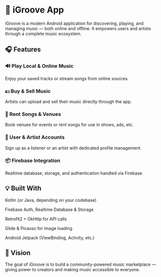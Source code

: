 # 📱 iGroove App
iGroove is a modern Android application for discovering, playing, and managing music — both online and offline. It empowers users and artists through a complete music ecosystem.

## 🎧 Features
### 🔊 Play Local & Online Music
Enjoy your saved tracks or stream songs from online sources.

### 💵 Buy & Sell Music
Artists can upload and sell their music directly through the app.

### 🎤 Rent Songs & Venues
Book venues for events or rent songs for use in shows, ads, etc.

### 🔐 User & Artist Accounts
Sign up as a listener or an artist with dedicated profile management.

### 📦 Firebase Integration
Realtime database, storage, and authentication handled via Firebase.

## 💡 Built With
Kotlin (or Java, depending on your codebase)

Firebase Auth, Realtime Database & Storage

Retrofit2 + OkHttp for API calls

Glide & Picasso for image loading

Android Jetpack (ViewBinding, Activity, etc.)

## 🚀 Vision
The goal of iGroove is to build a community-powered music marketplace — giving power to creators and making music accessible to everyone.
